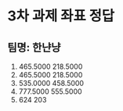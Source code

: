 # 3차 과제 좌표 정답
## 팀명: 한냔냥
1. 465.5000  218.5000
2. 465.5000  218.5000
3. 535.0000  458.5000
4. 777.5000  555.5000
5. 624   203
